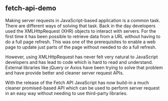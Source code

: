 ## fetch-api-demo
Making server requests in JavaScript-based application is a common task. There are different ways of solving that task. Back in the day developers used the XMLHttpRequest (XHR) objects to interact with servers. For the first time it has been possible to retrieve data from a URL without having to do a full page refresh. This was one of the prerequisites to enable a web page to update just parts of the page without needed to do a full refresh.

However, using XMLHttpRequest has never felt very natural to JavaScript developers and has lead to code which is hard to read and understand. External libraries like jQuery or Axios have been trying to solve that problem and have provide better and cleaner server request APIs.

With the release of the Fetch API JavaScript has now build-in a much cleaner promised-based API which can be used to perform server request in an easy way without needing to use third-party libraries. 
